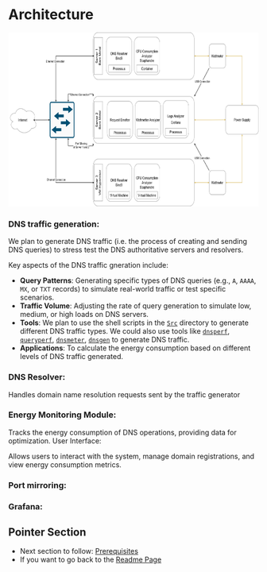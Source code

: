 # Architecture


<p align="center">
  <img width="800" height="350" src="https://github.com/AFNIC/EcoDNS/blob/main/Images/InfraDNS.png">
</p>

### DNS traffic generation:
We plan to generate DNS traffic (i.e. the process of creating and sending DNS queries) to stress test the DNS authoritative servers and resolvers.

Key aspects of the DNS traffic gneration include:
- **Query Patterns**: Generating specific types of DNS queries (e.g., `A`, `AAAA`, `MX`, or `TXT` records) to simulate real-world traffic or test specific scenarios.
- **Traffic Volume**: Adjusting the rate of query generation to simulate low, medium, or high loads on DNS servers.
- **Tools**: We plan to use the shell scripts in the [`Src`](Src/) directory to generate different DNS traffic types. We could also use tools like [`dnsperf`](https://github.com/DNS-OARC/dnsmeter/tree/master), [`queryperf`](https://github.com/romuald/queryperf), [`dnsmeter`](https://github.com/DNS-OARC/dnsmeter/tree/master), [`dnsgen`](https://github.com/DNS-OARC/dnsmeter/tree/master)  to generate DNS traffic.
- **Applications**: To calculate the energy consumption based on different levels of DNS traffic generated.



### DNS Resolver:

Handles domain name resolution requests sent by the traffic generator

### Energy Monitoring Module:

Tracks the energy consumption of DNS operations, providing data for optimization.
User Interface:

Allows users to interact with the system, manage domain registrations, and view energy consumption metrics.

### Port mirroring:

### Grafana:

## Pointer Section 
 * Next section to follow: [Prerequisites]
 * If you want to go back to the [Readme Page]

[Prerequisites]: https://github.com/AFNIC/EcoDNS/edit/main/Prerequisites.md
[Readme Page]: https://github.com/AFNIC/EcoDNS/edit/main/README.md

